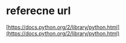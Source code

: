 # referecne url  
[https://docs.python.org/2/library/python.html](https://docs.python.org/2/library/python.html)
